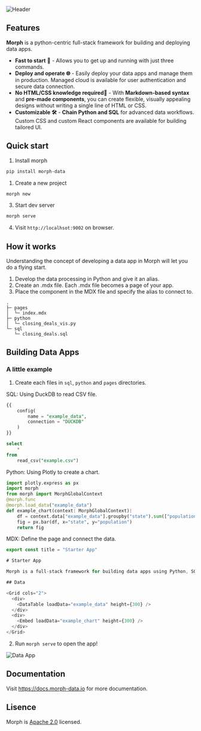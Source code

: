 ![Header](https://data.morphdb.io/assets/header.jpg)

## Features

**Morph** is a python-centric full-stack framework for building and deploying data apps.

- **Fast to start** 🚀 - Allows you to get up and running with just three commands.
- **Deploy and operate 🌐** - Easily deploy your data apps and manage them in production. Managed cloud is available for user authentication and secure data connection.
- **No HTML/CSS knowledge required🔰** - With **Markdown-based syntax** and **pre-made components**, you can create flexible, visually appealing designs without writing a single line of HTML or CSS.
- **Customizable 🛠️** - **Chain Python and SQL** for advanced data workflows. Custom CSS and custom React components are available for building tailored UI.

## Quick start

1. Install morph

```bash
pip install morph-data
```

1. Create a new project

```bash
morph new
```

3. Start dev server

```bash
morph serve
```

4. Visit `http://localhsot:9002` on browser.

## How it works

Understanding the concept of developing a data app in Morph will let you do a flying start.

1. Develop the data processing in Python and give it an alias.
2. Create an .mdx file. Each .mdx file becomes a page of your app.
3. Place the component in the MDX file and specify the alias to connect to.

```
.
├─ pages
│  └─ index.mdx
├─ python
│  └─ closing_deals_vis.py
└─ sql
   └─ closing_deals.sql
```

## Building Data Apps

### A little example

1. Create each files in `sql`, `python` and `pages` directories.


SQL: Using DuckDB to read CSV file.

```sql
{{
    config(
        name = "example_data",
        connection = "DUCKDB"
    )
}}

select
    *
from
    read_csv("example.csv")
```


Python: Using Plotly to create a chart.

```python
import plotly.express as px
import morph
from morph import MorphGlobalContext
@morph.func
@morph.load_data("example_data")
def example_chart(context: MorphGlobalContext):
    df = context.data["example_data"].groupby("state").sum(["population"]).reset_index()
    fig = px.bar(df, x="state", y="population")
    return fig
```

MDX: Define the page and connect the data.

```typescript
export const title = "Starter App"

# Starter App

Morph is a full-stack framework for building data apps using Python, SQL and MDX.

## Data

<Grid cols="2">
  <div>
    <DataTable loadData="example_data" height={300} />
  </div>
  <div>
    <Embed loadData="example_chart" height={300} />
  </div>
</Grid>
```

2. Run `morph serve` to open the app!

![Data App](https://data.morphdb.io/assets/sample-data-app.png)

## Documentation

Visit https://docs.morph-data.io for more documentation.

## Lisence

Morph is [Apache 2.0](./License.md) licensed.